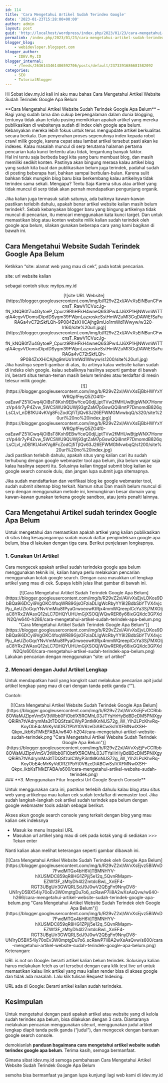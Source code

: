 ```yaml
---
id: 114
title: 'Cara Mengetahui Artikel Sudah Terindex Google'
date: '2023-01-23T15:28:00+00:00'
author: admin
layout: post
guid: 'http://localhost/wordpress/index.php/2023/01/23/cara-mengetahui-artikel-sudah-terindex-google/'
permalink: /index.php/2023/01/23/cara-mengetahui-artikel-sudah-terindex-google/
blogger_blog:
    - webidevloper.blogspot.com
blogger_author:
    - IDEV.My.ID
blogger_internal:
    - /feeds/2636143461486592706/posts/default/2373391686681582092
categories:
    - SEO
    - TutorialBlogger
---
```


Hi Sobat idev.my.id kali ini aku mau bahas Cara Mengetahui Artikel Website Sudah Terindek Google Apa Belum

<div>**Cara Mengetahui Artikel Website Sudah Terindek Google Apa Belum** – Bagi yang sudah lama dan cukup berpengalaman dalam dunia blogging, tentunya tidak akan terlalu pusing memikirkan apakah artikel yang mereka publikasikan di websitenya sudah di index oleh google apa belum. Kebanyakan mereka lebih fokus untuk terus mengupdate artikel berkualitas secara berkala. Dan penyerahan proses sepenuhnya index kepada robot crawl milik google, karena cepat atau lambat artikel tersebut pasti akan ke indexes. Kalau masalah muncul di serp terutama halaman pertama pencarian kata kunci tertentu atau tidak, tergantung banyak faktor.

<div><div></div></div>Hal ini tentu saja berbeda bagi kita yang baru membuat blog, dan masih memiliki sedikit konten. Pastinya akan bingung merasa kalau artikel blog yang sudah kita buat dan publikasikan belum juga terindek, padahal sudah di posting beberapa hari, bahkan sampai berbulan-bulan. Karena sulit bahkan tidak mungkin blog baru bisa berkembang kalau artikelnya tidak terindex sama sekali. Mengapa? Tentu Saja Karena situs atau artikel yang tidak muncul di serp tidak akan pernah mendapatkan pengunjung organik.

Jika kalian juga termasuk salah satunya, ada baiknya kawan-kawan pastikan terlebih dahulu, apakah benar artikel website kalian masih belum terindek?. Sebab kebanyakan blogger baru yang bingung artikelnya tidak muncul di pencarian, itu mencari menggunakan kata kunci target. Dan untuk memastikan blog atau konten website milik kalian sudah terindek oleh google apa belum, silakan gunakan beberapa cara yang kami bagikan di bawah ini.

## **Cara Mengetahui Website Sudah Terindek Google Apa Belum**

Ketikkan “site: alamat web yang mau di cek”, pada kotak pencarian.

site: url website kalian

sebagai contoh situs: mytips.my.id

<div style="clear: both; text-align: center;">[![site URL Website](https://blogger.googleusercontent.com/img/b/R29vZ2xl/AVvXsEiNBunCFwcnsT_RawV1CVucJg-fN_kNQB0fZu4GytoeP_Cpurz9RhHFkH4wneQ6S3Pw4JJ6XP1HjNWvmWiTTqIA4egvVDomsiDipdDSygm39FWpnLazxoskeSstHmWZuMl3GqDAWiEfSaFuRAGa4vC72tSkfLQh-9P084ZsXHiCAjhg9mUo1rmWd1Wwyw/w320-h160/site%20url.jpg)](https://blogger.googleusercontent.com/img/b/R29vZ2xl/AVvXsEiNBunCFwcnsT_RawV1CVucJg-fN_kNQB0fZu4GytoeP_Cpurz9RhHFkH4wneQ6S3Pw4JJ6XP1HjNWvmWiTTqIA4egvVDomsiDipdDSygm39FWpnLazxoskeSstHmWZuMl3GqDAWiEfSaFuRAGa4vC72tSkfLQh-9P084ZsXHiCAjhg9mUo1rmWd1Wwyw/s1200/site%20url.jpg)</div><div style="clear: both; text-align: center;"></div>Jika hasilnya seperti gambar di atas, itu artinya kalau website kalian sudah di indeks oleh google. kalau sebaliknya hasilnya seperti gambar di bawah ini, berarti situs teman-teman masih belum terindex atau terdaftar di mesin telesur milik google.

<div style="clear: both; text-align: center;">[![](https://blogger.googleusercontent.com/img/b/R29vZ2xl/AVvXsEjBbHWYxYWRQpfFeyQ5ZO4f0-oaEawFZ51iCwq4jOiBsT8Kxh9EBwYceQ0djLjptTVw2fMHUwBtjpWNX7HomrzVp44r7yP4Zvw_5WCSWU9QUWj93gtZaM7pGswQQi8mtP7DmomdB826qLsCLvI_nDB1KU4vKVg8FcZodCjfiTjlQv63J26EFWMGMvwbqQ/s320/site%20url%20no%20index.jpg)](https://blogger.googleusercontent.com/img/b/R29vZ2xl/AVvXsEjBbHWYxYWRQpfFeyQ5ZO4f0-oaEawFZ51iCwq4jOiBsT8Kxh9EBwYceQ0djLjptTVw2fMHUwBtjpWNX7HomrzVp44r7yP4Zvw_5WCSWU9QUWj93gtZaM7pGswQQi8mtP7DmomdB826qLsCLvI_nDB1KU4vKVg8FcZodCjfiTjlQv63J26EFWMGMvwbqQ/s1200/site%20url%20no%20index.jpg)</div><div style="clear: both; text-align: center;"></div>Jadi pastikan terlebih dahulu, apakah situs yang kalian cari itu sudah terhubung dengan google webmaster tool apa belum, jika belum wajar saja kalau hasilnya seperti itu. Solusinya kalian tinggal submit blog kalian ke google search console dulu, dan jangan lupa submit juga sitemapnya.

Jika sudah mendaftarkan dan verifikasi blog ke google webmaster tool, sudah submit sitemap blog terkait. Namun situs Dan masih belum muncul di serp dengan menggunakan metode ini, kemungkinan besar domain yang kawan-kawan gunakan terkena google sandbox, atau jenis penalti lainnya.

## **Cara Mengetahui Artikel sudah terindex Google Apa Belum**

Untuk mengetahui dan memastikan apakah artikel yang kalian publikasikan di situs blog kesayangannya sudah masuk daftar pengindeksan google apa belum, bisa di lakukan dengan tiga cara. Berikut penjelasan longkapnya.

### **1. Gunakan Url Artikel**

Cara mengecek apakah artikel sudah terindeks google apa belum menggunakan teknik ini, kalian hanya perlu melakukan pencarian menggunakan kotak google search. Dengan cara masukkan url lengkap artikel yang mau di cek. Supaya lebih jelas lihat gambar di bawah ini.

<div style="clear: both; text-align: center;">[![Cara Mengetahui Artikel Sudah Terindek Google Apa Belum](https://blogger.googleusercontent.com/img/b/R29vZ2xl/AVvXsEjvLOKos9DbBQa9i6DCyi9VgOKC4foqWR89GjsOFziaDLIgWcRbyYY9l2BdbSbYTVX4vjcPju_AeUZloGqcYNvVmMiu8fPyaGrwoeowKtRjx4mmWQreeplCcYa3Sj7MXOIjaC8YRx2WAsxQ12sLC7DHQYUHUmGjXSOQjWQwRER6y66ixGQXdc3GPXdN2Q/w640-h286/cara-mengetahui-artikel-sudah-terindek-apa-belum.png "Cara Mengetahui Artikel Sudah Terindek Google Apa Belum")](https://blogger.googleusercontent.com/img/b/R29vZ2xl/AVvXsEjvLOKos9DbBQa9i6DCyi9VgOKC4foqWR89GjsOFziaDLIgWcRbyYY9l2BdbSbYTVX4vjcPju_AeUZloGqcYNvVmMiu8fPyaGrwoeowKtRjx4mmWQreeplCcYa3Sj7MXOIjaC8YRx2WAsxQ12sLC7DHQYUHUmGjXSOQjWQwRER6y66ixGQXdc3GPXdN2Q/s600/cara-mengetahui-artikel-sudah-terindek-apa-belum.png)</div>Lakukan pencarian dengan menggunakan “site: url artikel”

### **2. Mencari dengan Judul Artikel Lengkap**

Untuk mendapatkan hasil yang kongkrit saat melakukan pencarian apit judul artikel lengkap yang mau di cari dengan tanda petik ganda (“”).

Contoh:

<div style="clear: both; text-align: center;">[![Cara Mengetahui Artikel Website Sudah Terindek Google Apa Belum](https://blogger.googleusercontent.com/img/b/R29vZ2xl/AVvXsEjFvCCRbb8OWaMJZIpnVmSV3tWbb0FiObtfX5RCMhL03JTYsHrHyBd8DcDM5PNIXgyQRiRh7tVAdrymMa3tTDQSfzaICWyP3ntMKnNUS72g_iW_Ylh2LPcKhvRq-KoyObE4cMrKyVdDRZfPbYt0V6zeDiABCwSsIVXFMNwlXSH-Qkpx_ikbKsTMkEFABA/w640-h204/cara-mengetahui-artikel-website-sudah-terindek.png "Cara Mengetahui Artikel Website Sudah Terindek Google Apa Belum")](https://blogger.googleusercontent.com/img/b/R29vZ2xl/AVvXsEjFvCCRbb8OWaMJZIpnVmSV3tWbb0FiObtfX5RCMhL03JTYsHrHyBd8DcDM5PNIXgyQRiRh7tVAdrymMa3tTDQSfzaICWyP3ntMKnNUS72g_iW_Ylh2LPcKhvRq-KoyObE4cMrKyVdDRZfPbYt0V6zeDiABCwSsIVXFMNwlXSH-Qkpx_ikbKsTMkEFABA/s600/cara-mengetahui-artikel-website-sudah-terindek.png)</div>### **3. Menggunakan Fitur Inspeksi Url Google Search Console**

Untuk menggunakan cara ini, pastikan terlebih dahulu kalau blog atau situs web yang artikelnya mau kalian cek sudah terdaftar di wemaster tool. Jika sudah langkah-langkah cek artikel sudah terindek apa belum dengan google webmaster tools adalah sebagai berikut.

Akses akun google search console yang terkait dengan blog yang mau kalian cek indeksnya

- Masuk ke menu Inspeksi URL
- Masukan url artikel yang mau di cek pada kotak yang di sediakan &gt;&gt;&gt; Tekan enter

Nanti kalian akan melihat keterangan seperti gambar dibawah ini.

<div style="clear: both; text-align: center;">[![Cara Mengetahui Artikel Website Sudah Terindek oleh Google Apa Belum](https://blogger.googleusercontent.com/img/b/R29vZ2xl/AVvXsEjvz5BiWvD7FwdMTGx4bH6VjTBMNHYV-hXUSMDC859qR8HG1ZPjij5e12q_5QvnRMapm-EZWf3F_zMtyDh4l2ZmtdcBwL_XnEF4-RGT3UBgUir3GWQRLSdJ9J0wV2QEgFn9NnyDV8-UN1ryD5BX54iy70oEv3W0mptgDu7o6_scRawP7ii8A2wXsAsQvw/w640-h266/cara-mengetahui-artikel-website-sudah-terindek-google-apa-belum.png "Cara Mengetahui Artikel Website Sudah Terindek oleh Google Apa Belum")](https://blogger.googleusercontent.com/img/b/R29vZ2xl/AVvXsEjvz5BiWvD7FwdMTGx4bH6VjTBMNHYV-hXUSMDC859qR8HG1ZPjij5e12q_5QvnRMapm-EZWf3F_zMtyDh4l2ZmtdcBwL_XnEF4-RGT3UBgUir3GWQRLSdJ9J0wV2QEgFn9NnyDV8-UN1ryD5BX54iy70oEv3W0mptgDu7o6_scRawP7ii8A2wXsAsQvw/s600/cara-mengetahui-artikel-website-sudah-terindek-google-apa-belum.png)</div>Keterangan:

URL is not on Google: berarti artikel kalian belum terindek. Solusinya kalian harus melakukan fetch as url tersebut dengan cara klik test live url untuk memastikan kalau link artikel yang mau kalian render bisa di akses google dan tidak ada masalah. Lalu klik tulisan Request Indexing.

URL ada di Google: Berarti artikel kalian sudah terindeks.

## **Kesimpulan**

Untuk mengetahui dengan pasti apakah artikel atau website yang di kelola sudah terindex apa belum, bisa dilakukan dengan 3 cara. Diantaranya melakukan pencarian menggunakan site:url, menggunakan judul artikel lengkap diapit tanda petik ganda (“judul”), dan mengecek dengan bantuan google search console.

demokianlah **panduan bagaimana cara mengetahui artikel website sudah terindex google apa belum**. Terima kasih, semoga bermanfaat.

</div>Gimana sibat idev.my.id semoga pembahasan Cara Mengetahui Artikel Website Sudah Terindek Google Apa Belum

semoha bisa bermanfaat ya jangan lupa kunjungi lagi web kami di idev.my.id